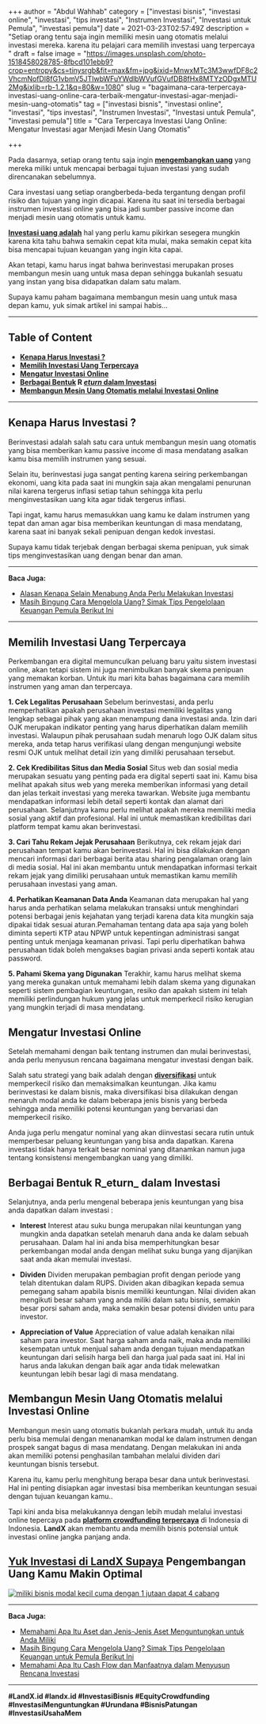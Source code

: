 +++
author = "Abdul Wahhab"
category = ["investasi bisnis", "investasi online", "investasi", "tips investasi", "Instrumen Investasi", "Investasi untuk Pemula", "investasi pemula"]
date = 2021-03-23T02:57:49Z
description = "Setiap orang tentu saja ingin memiliki mesin uang otomatis melalui investasi mereka. karena itu pelajari cara memilih investasi uang terpercaya "
draft = false
image = "https://images.unsplash.com/photo-1518458028785-8fbcd101ebb9?crop=entropy&cs=tinysrgb&fit=max&fm=jpg&ixid=MnwxMTc3M3wwfDF8c2VhcmNofDl8fG1vbmV5JTIwbWFuYWdlbWVufGVufDB8fHx8MTYzODgxMTU2Mg&ixlib=rb-1.2.1&q=80&w=1080"
slug = "bagaimana-cara-terpercaya-investasi-uang-online-cara-terbaik-mengatur-investasi-agar-menjadi-mesin-uang-otomatis"
tag = ["investasi bisnis", "investasi online", "investasi", "tips investasi", "Instrumen Investasi", "Investasi untuk Pemula", "investasi pemula"]
title = "Cara Terpercaya Investasi Uang Online: Mengatur Investasi agar Menjadi Mesin Uang Otomatis"

+++


Pada dasarnya, setiap orang tentu saja ingin [**mengembangkan uang**](https://landx.id/blog/cara-mengembangkan-uang-dengan-cepat-mulai-mengatur-uang-dengan-baik-di-tahun-2021/) yang mereka miliki untuk mencapai berbagai tujuan investasi yang sudah direncanakan sebelumnya.

Cara investasi uang setiap orangberbeda-beda tergantung dengan profil risiko dan tujuan yang ingin dicapai. Karena itu saat ini tersedia berbagai instrumen investasi online yang bisa jadi sumber passive income dan menjadi mesin uang otomatis untuk kamu.

**[Investasi uang adalah](https://landx.id/)** hal yang perlu kamu pikirkan sesegera mungkin karena kita tahu bahwa semakin cepat kita mulai, maka semakin cepat kita bisa mencapai tujuan keuangan yang ingin kita capai.

Akan tetapi, kamu harus ingat bahwa berinvestasi merupakan proses membangun mesin uang untuk masa depan sehingga bukanlah sesuatu yang instan yang bisa didapatkan dalam satu malam.

Supaya kamu paham bagaimana membangun mesin uang untuk masa depan kamu, yuk simak artikel ini sampai habis...

---

## Table of Content

* **[Kenapa Harus Investasi ?](https://landx.id/blog/bagaimana-cara-terpercaya-investasi-uang-online-cara-terbaik-mengatur-investasi-agar-menjadi-mesin-uang-otomatis/#kenapa-harus-investasi)**
* **[Memilih Investasi Uang Terpercaya](https://landx.id/blog/bagaimana-cara-terpercaya-investasi-uang-online-cara-terbaik-mengatur-investasi-agar-menjadi-mesin-uang-otomatis/#memilih-investasi-uang-terpercaya)**
* **[Mengatur Investasi Online](https://landx.id/blog/bagaimana-cara-terpercaya-investasi-uang-online-cara-terbaik-mengatur-investasi-agar-menjadi-mesin-uang-otomatis/#mengatur-investasi-online)**
* **[Berbagai Bentuk](#berbagai-bentuk-return-dalam-investasi) R [_eturn_ dalam Investasi](https://landx.id/blog/bagaimana-cara-terpercaya-investasi-uang-online-cara-terbaik-mengatur-investasi-agar-menjadi-mesin-uang-otomatis/#berbagai-return-dalam-investasi)**
* **[Membangun Mesin Uang Otomatis melalui Investasi Online](https://landx.id/blog/bagaimana-cara-terpercaya-investasi-uang-online-cara-terbaik-mengatur-investasi-agar-menjadi-mesin-uang-otomatis/#membangun-mesin-uang-otomatis-melalui-investasi-online)**

---

## Kenapa Harus Investasi ?

Berinvestasi adalah salah satu cara untuk membangun mesin uang otomatis yang bisa memberikan kamu passive income di masa mendatang asalkan kamu bisa memilih instrumen yang sesuai.

Selain itu, berinvestasi juga sangat penting karena seiring perkembangan ekonomi, uang kita pada saat ini mungkin saja akan mengalami penurunan nilai karena tergerus inflasi setiap tahun sehingga kita perlu menginvestasikan uang kita agar tidak tergerus inflasi.

Tapi ingat, kamu harus memasukkan uang kamu ke dalam instrumen yang tepat dan aman agar bisa memberikan keuntungan di masa mendatang, karena saat ini banyak sekali penipuan dengan kedok investasi.

Supaya kamu tidak terjebak dengan berbagai skema penipuan, yuk simak tips menginvestasikan uang dengan benar dan aman.

---

**Baca Juga:**

* [Alasan Kenapa Selain Menabung Anda Perlu Melakukan Investasi](https://landx.id/blog/pentingnya-menabung-dan-investasi/)
* [Masih Bingung Cara Mengelola Uang? Simak Tips Pengelolaan Keuangan Pemula Berikut Ini](https://landx.id/blog/pengelolaan-keuangan-yang-baik/)

---

## Memilih Investasi Uang Terpercaya

Perkembangan era digital memunculkan peluang baru yaitu sistem investasi online, akan tetapi sistem ini juga menimbulkan banyak skema penipuan yang memakan korban. Untuk itu mari kita bahas bagaimana cara memilih instrumen yang aman dan terpercaya.

**1. Cek Legalitas Perusahaan** 
Sebelum berinvestasi, anda perlu memperhatikan apakah perusahaan investasi memiliki legalitas yang lengkap sebagai pihak yang akan menampung dana investasi anda. Izin dari OJK merupakan indikator penting yang harus diperhatikan dalam memilih investasi. Walaupun pihak perusahaan sudah menaruh logo OJK dalam situs mereka, anda tetap harus verifikasi ulang dengan mengunjungi website resmi OJK untuk melihat detail izin yang dimiliki perusahaan tersebut. 


**2. Cek Kredibilitas Situs dan Media Sosial**
Situs web dan sosial media merupakan sesuatu yang penting pada era digital seperti saat ini. Kamu bisa melihat apakah situs web yang mereka memberikan informasi yang detail dan jelas terkait investasi yang mereka tawarkan. Website juga membantu mendapatkan informasi lebih detail seperti kontak dan alamat dari perusahaan. Selanjutnya kamu perlu melihat apakah mereka memiliki media sosial yang aktif dan profesional. Hal ini untuk memastikan kredibilitas dari platform tempat kamu akan berinvestasi.

**3. Cari Tahu Rekam Jejak Perusahaan**
Berikutnya, cek rekam jejak dari perusahaan tempat kamu akan berinvestasi. Hal ini bisa dilakukan dengan mencari informasi dari berbagai berita atau sharing pengalaman orang lain di media sosial. Hal ini akan membantu untuk mendapatkan informasi terkait rekam jejak yang dimiliki perusahaan untuk memastikan kamu memilih perusahaan investasi yang aman.

**4. Perhatikan Keamanan Data Anda**
Keamanan data merupakan hal yang harus anda perhatikan selama melakukan transaksi untuk menghindari potensi berbagai jenis kejahatan yang terjadi karena data kita mungkin saja dipakai tidak sesuai aturan.Pemahaman tentang data apa saja yang boleh diminta seperti KTP atau NPWP untuk kepentingan administrasi sangat penting untuk menjaga keamanan privasi. Tapi perlu diperhatikan bahwa perusahaan tidak boleh mengakses bagian privasi anda seperti kontak atau password. 

**5. Pahami Skema yang Digunakan** 
Terakhir, kamu harus melihat skema yang mereka gunakan untuk memahami lebih dalam skema yang digunakan seperti sistem pembagian keuntungan, resiko dan apakah sistem ini telah memiliki perlindungan hukum yang jelas untuk memperkecil risiko kerugian yang mungkin terjadi di masa mendatang.

## Mengatur Investasi Online

Setelah memahami dengan baik tentang instrumen dan mulai berinvestasi, anda perlu menyusun rencana bagaimana mengatur investasi  dengan baik.

Salah satu strategi yang baik adalah dengan **[diversifikasi](https://landx.id/blog/diversifikasi-dalam-investasi/)** untuk memperkecil risiko dan memaksimalkan keuntungan. Jika kamu berinvestasi ke dalam bisnis, maka diversifikasi bisa dilakukan dengan menaruh modal anda ke dalam beberapa jenis bisnis yang berbeda sehingga anda memiliki potensi keuntungan yang bervariasi dan memperkecil risiko.

Anda juga perlu mengatur nominal yang akan diinvestasi secara rutin untuk memperbesar peluang keuntungan yang bisa anda dapatkan. Karena investasi tidak hanya terkait besar nominal yang ditanamkan namun juga tentang konsistensi mengembangkan uang yang dimiliki.

## Berbagai Bentuk R_eturn_ dalam Investasi

Selanjutnya, anda perlu mengenal beberapa jenis keuntungan yang bisa anda dapatkan dalam investasi :

* **Interest**
Interest atau suku bunga merupakan nilai keuntungan yang mungkin anda dapatkan setelah menaruh dana anda ke dalam sebuah perusahaan. Dalam hal ini anda bisa memperhitungkan besar perkembangan modal anda dengan melihat suku bunga yang dijanjikan saat anda akan memulai investasi. 

* **Dividen**
Dividen merupakan pembagian profit dengan periode yang telah ditentukan dalam RUPS. Dividen akan dibagikan kepada semua pemegang saham apabila bisnis memiliki keuntungan. Nilai dividen akan mengikuti besar saham yang anda miliki dalam satu bisnis, semakin besar porsi saham anda, maka semakin besar potensi dividen untu para investor.
* **Appreciation of Value**
Appreciation of value adalah kenaikan nilai saham para investor. Saat harga saham anda naik, maka anda memiliki kesempatan untuk menjual saham anda dengan tujuan mendapatkan keuntungan dari selisih harga beli dan harga jual pada saat ini. Hal ini harus anda lakukan dengan baik agar anda tidak melewatkan keuntungan lebih besar lagi di masa mendatang.

## Membangun Mesin Uang Otomatis melalui Investasi Online

Membangun mesin uang otomatis bukanlah perkara mudah, untuk itu anda perlu bisa memulai dengan menanamkan modal ke dalam instrumen dengan prospek sangat bagus di masa mendatang. Dengan melakukan ini anda akan memiliki potensi penghasilan tambahan melalui dividen dari keuntungan bisnis tersebut.

Karena itu, kamu perlu menghitung berapa besar dana untuk berinvestasi. Hal ini penting disiapkan agar investasi bisa memberikan keuntungan sesuai dengan tujuan keuangan kamu..

Tapi kini anda bisa melakukannya dengan lebih mudah melalui investasi online tepercaya pada [**platform crowdfunding terpercaya**](https://landx.id/) di Indonesia di Indonesia. **LandX** akan membantu anda memilih bisnis potensial untuk investasi online jangka panjang anda.

## [Yuk Investasi di LandX Supaya](https://landx.id/) Pengembangan Uang Kamu Makin Optimal

[![miliki bisnis modal kecil cuma dengan 1 jutaan dapat 4 cabang ](https://accountgram-production.sfo2.cdn.digitaloceanspaces.com/landx_ghost/2021/11/jadi-owner-bisnis-hanya-1-jutaan-dengan-cuan-yang-sangat-menjanjikan.png)](https://landx.id/project/)

---

**Baca Juga:**

* [Memahami Apa Itu Aset dan Jenis-Jenis Aset Menguntungkan untuk Anda Miliki](https://landx.id/blog/aset-adalah-memahami-jenis-jenis-dan-apa-itu-aset/)
* [Masih Bingung Cara Mengelola Uang? Simak Tips Pengelolaan Keuangan untuk Pemula Berikut Ini](https://landx.id/blog/pengelolaan-keuangan-yang-baik/)
* [Memahami Apa Itu Cash Flow dan Manfaatnya dalam Menyusun Rencana Investasi](https://landx.id/blog/cashflow-adalah/)

---

**#LandX.id    #landx.id    #InvestasiBisnis    #EquityCrowdfunding    #InvestasiMenguntungkan    #Urundana    #BisnisPatungan    #InvestasiUsahaMem**

